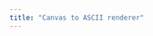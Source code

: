 ```yaml
---
title: "Canvas to ASCII renderer"
---
```


<AsciiScene scene="cube" height={750} autoRotate zoom={3} />
